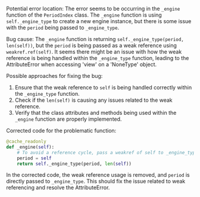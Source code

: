 Potential error location: 
The error seems to be occurring in the `_engine` function of the `PeriodIndex` class. The `_engine` function is using `self._engine_type` to create a new engine instance, but there is some issue with the `period` being passed to `_engine_type`.

Bug cause: 
The `_engine` function is returning `self._engine_type(period, len(self))`, but the `period` is being passed as a weak reference using `weakref.ref(self)`. It seems there might be an issue with how the weak reference is being handled within the `_engine_type` function, leading to the AttributeError when accessing 'view' on a 'NoneType' object.

Possible approaches for fixing the bug: 
1. Ensure that the weak reference to `self` is being handled correctly within the `_engine_type` function.
2. Check if the `len(self)` is causing any issues related to the weak reference.
3. Verify that the class attributes and methods being used within the `_engine` function are properly implemented.

Corrected code for the problematic function:
```python
@cache_readonly
def _engine(self):
    # To avoid a reference cycle, pass a weakref of self to _engine_type.
    period = self
    return self._engine_type(period, len(self))
```
In the corrected code, the weak reference usage is removed, and `period` is directly passed to `_engine_type`. This should fix the issue related to weak referencing and resolve the AttributeError.
